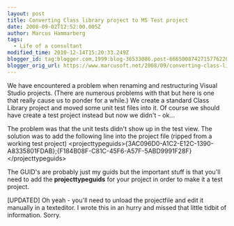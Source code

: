```yaml
---
layout: post
title: Converting Class library project to MS Test project
date: 2008-09-02T12:52:00.005Z
author: Marcus Hammarberg
tags:
  - Life of a consultant
modified_time: 2010-12-14T15:20:33.249Z
blogger_id: tag:blogger.com,1999:blog-36533086.post-6665008742715776220
blogger_orig_url: https://www.marcusoft.net/2008/09/converting-class-library-project-to.html
---
```



We have encountered a problem when renaming and restructuring Visual
Studio projects. (There are numerous problems with that but here is one
that really cause us to ponder for a while.) We create a standard Class
Library project and moved some unit test files into it. Of course we
should have create a test project instead but now we didn't - ok...

The problem was that the unit tests didn't show up in the test view. The
solution was to add the following line into the project file (ripped
from a working test project)
\<projecttypeguids\>{3AC096D0-A1C2-E12C-1390-A8335801FDAB};{F184B08F-C81C-45F6-A57F-5ABD9991F28F}\</projecttypeguids\>

The GUID's are probably just my guids but the important stuff is that
you'll need to add the **projecttypeguids** for your project in order to
make it a test project.

\[UPDATED\]
Oh yeah - you'll need to unload the projectfile and edit it manually in
a texteditor. I wrote this in an hurry and missed that little tidbit of
information. Sorry.
